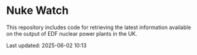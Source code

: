 # Nuke Watch

This repository includes code for retrieving the latest information available on the output of EDF nuclear power plants in the UK.

Last updated: 2025-06-02 10:13